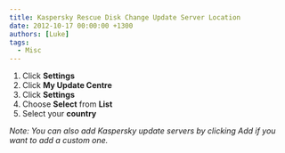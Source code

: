 ```yaml
---
title: Kaspersky Rescue Disk Change Update Server Location
date: 2012-10-17 00:00:00 +1300
authors: [Luke]
tags:
  - Misc
---
```


  1. Click **Settings**
  2. Click **My Update Centre**
  3. Click **Settings**
  4. Choose **Select** from **List**
  5. Select your **country**

_Note: You can also add Kaspersky update servers by clicking Add if you want to add a custom one._
